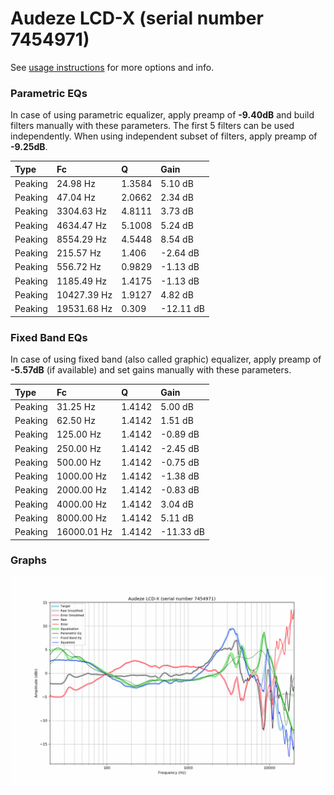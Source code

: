 # Audeze LCD-X (serial number 7454971)
See [usage instructions](https://github.com/jaakkopasanen/AutoEq#usage) for more options and info.

### Parametric EQs
In case of using parametric equalizer, apply preamp of **-9.40dB** and build filters manually
with these parameters. The first 5 filters can be used independently.
When using independent subset of filters, apply preamp of **-9.25dB**.

| Type    | Fc          |      Q | Gain      |
|:--------|:------------|:-------|:----------|
| Peaking | 24.98 Hz    | 1.3584 | 5.10 dB   |
| Peaking | 47.04 Hz    | 2.0662 | 2.34 dB   |
| Peaking | 3304.63 Hz  | 4.8111 | 3.73 dB   |
| Peaking | 4634.47 Hz  | 5.1008 | 5.24 dB   |
| Peaking | 8554.29 Hz  | 4.5448 | 8.54 dB   |
| Peaking | 215.57 Hz   | 1.406  | -2.64 dB  |
| Peaking | 556.72 Hz   | 0.9829 | -1.13 dB  |
| Peaking | 1185.49 Hz  | 1.4175 | -1.13 dB  |
| Peaking | 10427.39 Hz | 1.9127 | 4.82 dB   |
| Peaking | 19531.68 Hz | 0.309  | -12.11 dB |

### Fixed Band EQs
In case of using fixed band (also called graphic) equalizer, apply preamp of **-5.57dB**
(if available) and set gains manually with these parameters.

| Type    | Fc          |      Q | Gain      |
|:--------|:------------|:-------|:----------|
| Peaking | 31.25 Hz    | 1.4142 | 5.00 dB   |
| Peaking | 62.50 Hz    | 1.4142 | 1.51 dB   |
| Peaking | 125.00 Hz   | 1.4142 | -0.89 dB  |
| Peaking | 250.00 Hz   | 1.4142 | -2.45 dB  |
| Peaking | 500.00 Hz   | 1.4142 | -0.75 dB  |
| Peaking | 1000.00 Hz  | 1.4142 | -1.38 dB  |
| Peaking | 2000.00 Hz  | 1.4142 | -0.83 dB  |
| Peaking | 4000.00 Hz  | 1.4142 | 3.04 dB   |
| Peaking | 8000.00 Hz  | 1.4142 | 5.11 dB   |
| Peaking | 16000.01 Hz | 1.4142 | -11.33 dB |

### Graphs
![](./Audeze%20LCD-X%20(serial%20number%207454971).png)